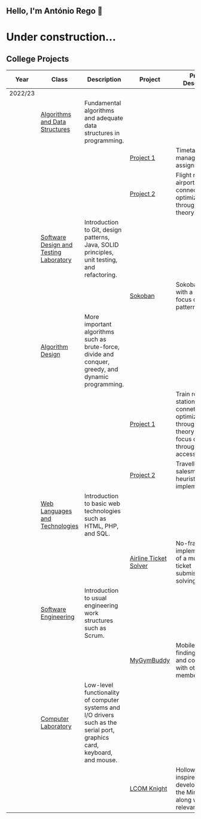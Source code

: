 ## Hello, I'm António Rego 👋

# Under construction...

## College Projects

| Year     | Class            | Description                                | Project          | Project Description                                  | Relevant technologies |
|----------|------------------|--------------------------------------------|------------------|------------------------------------------------------|--------------------- |
| 2022/23 |        |          |                                            |                  |                                                      |                      |
| | [Algorithms and Data Structures](https://sigarra.up.pt/feup/en/UCURR_GERAL.FICHA_UC_VIEW?pv_ocorrencia_id=501673) | Fundamental algorithms and adequate data structures in programming. | | | | |
|          |                  |                                             | [Project 1](https://github.com/antoniocrego/projetoaed)   | Timetable manager and assignment tool.         | C++ |
|          |                  |                                             | [Project 2](https://github.com/antoniocrego/AED2-2223)      | Flight route and airport connection optimization tool through graph theory.      | C++ |
|          | [Software Design and Testing Laboratory](https://sigarra.up.pt/feup/en/UCURR_GERAL.FICHA_UC_VIEW?pv_ocorrencia_id=501676)  | Introduction to Git, design patterns, Java, SOLID principles, unit testing, and refactoring. |                  |                                                      | |
|          |                  |                                             | [Sokoban](https://github.com/antoniocrego/ldts-l05gr05)   | Sokoban copy with a heavy focus on design patterns.   | Java, Lanterna |
| | [Algorithm Design](https://sigarra.up.pt/feup/en/UCURR_GERAL.FICHA_UC_VIEW?pv_ocorrencia_id=501678) | More important algorithms such as brute-force, divide and conquer, greedy, and dynamic programming. | | | |
| | | | [Project 1](https://github.com/antoniocrego/projetoDA) | Train route and station connetion optimization tool through graph theory with a focus on throughput and accessibility. | C++ |
| | | | [Project 2](https://github.com/antoniocrego/projetoDA2) | Travelling salesman heuristic implementations. | C++ |
| | [Web Languages and Technologies](https://sigarra.up.pt/feup/en/ucurr_geral.ficha_uc_view?pv_ocorrencia_id=501681) | Introduction to basic web technologies such as HTML, PHP, and SQL. | | | |
| | | | [Airline Ticket Solver](https://github.com/antoniocrego/ltw01g01) | No-framework implementation of a multi-airline ticket submission and solving website. | HTML, PHP, SQLite, JavaScript, CSS, AJAX |
| | [Software Engineering](https://sigarra.up.pt/feup/en/ucurr_geral.ficha_uc_view?pv_ocorrencia_id=501679) | Introduction to usual engineering work structures such as Scrum. | | | |
| | | | [MyGymBuddy]([https://github.com/antoniocrego/ltw01g01](https://github.com/antoniocrego/ESOF-2223)) | Mobile app for finding gyms and connecting with other members. | Flutter, Dart, Firebase (NoSQL) |
| | [Computer Laboratory](https://sigarra.up.pt/feup/en/UCURR_GERAL.FICHA_UC_VIEW?pv_ocorrencia_id=501680) | Low-level functionality of computer systems and I/O drivers such as the serial port, graphics card, keyboard, and mouse. | | | |
| | | | [LCOM Knight](https://github.com/antoniocrego/lcom-t01-g3) | Hollow Knight inspired game developed for the Minix system along with the relevant drivers. | C |


<!--
**antoniocrego/antoniocrego** is a ✨ _special_ ✨ repository because its `README.md` (this file) appears on your GitHub profile.

Here are some ideas to get you started:

- 🔭 I’m currently working on ...
- 🌱 I’m currently learning ...
- 👯 I’m looking to collaborate on ...
- 🤔 I’m looking for help with ...
- 💬 Ask me about ...
- 📫 How to reach me: ...
- 😄 Pronouns: ...
- ⚡ Fun fact: ...
-->
